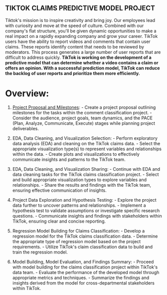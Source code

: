 ## TIKTOK CLAIMS PREDICTIVE MODEL PROJECT

Tiktok's mission is to inspire creativity and bring joy. Our employees lead with curiosity and move at the speed of culture. Combined with our company's flat structure, you'll be given dynamic opportunities to make a real impact on a rapidly expanding company and grow your career. TikTok users have the ability to report videos and comments that contain user claims. These reports identify content that needs to be reviewed by moderators. This process generates a large number of user reports that are difficult to address quickly. **TikTok is working on the development of a predictive model that can determine whether a video contains a claim or offers an opinion. With a successful prediction model, TikTok can reduce the backlog of user reports and prioritize them more efficiently.**

# Overview:
1. [Project Proposal and Milestones](https://github.com/dinhsang031/Google-Advanced-Data-Analytics-Professional-Cert-Project/blob/main/1.%20Tiktok%20Project%20Proposal%20and%20Milestones.pdf): - Create a project proposal outlining milestones for the tasks within the comment classification project. - Consider the audience, project goals, team dynamics, and the PACE (Plan, Analyze, Communicate, Execute) stages while planning project deliverables.

2. EDA, Data Cleaning, and Visualization Selection: - Perform exploratory data analysis (EDA) and cleaning on the TikTok claims data. - Select the appropriate visualization type(s) to represent variables and relationships within the data. - Create plots and visualizations to effectively communicate insights and patterns to the TikTok team.

3. EDA, Data Cleaning, and Visualization Sharing: - Continue with EDA and data cleaning tasks for the TikTok claims classification project. - Select and build appropriate visualization types to explore variables and relationships. - Share the results and findings with the TikTok team, ensuring effective communication of insights.

4. Project Data Exploration and Hypothesis Testing: - Explore the project data further to uncover patterns and relationships. - Implement a hypothesis test to validate assumptions or investigate specific research questions. - Communicate insights and findings with stakeholders within TikTok, ensuring clear and concise reporting.

5. Regression Model Building for Claims Classification: - Develop a regression model for the TikTok claims classification data. - Determine the appropriate type of regression model based on the project requirements. - Utilize TikTok's claim classification data to build and train the regression model.

6. Model Building, Model Evaluation, and Findings Summary: - Proceed with model building for the claims classification project within TikTok's data team. - Evaluate the performance of the developed model through appropriate metrics and techniques. - Summarize the findings and insights derived from the model for cross-departmental stakeholders within TikTok.
